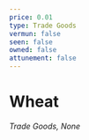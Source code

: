 ```yaml
---
price: 0.01
type: Trade Goods
vermun: false
seen: false
owned: false
attunement: false
---
```

# Wheat

*Trade Goods, None*